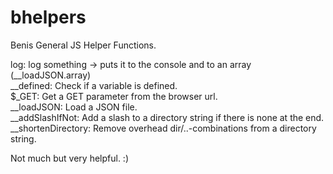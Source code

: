 # bhelpers
Benis General JS Helper Functions.

log: log something -> puts it to the console and to an array (__loadJSON.array)    
__defined: Check if a variable is defined.    
$_GET: Get a GET parameter from the browser url.    
__loadJSON: Load a JSON file.   
__addSlashIfNot: Add a slash to a directory string if there is none at the end.    
__shortenDirectory: Remove overhead dir/..-combinations from a directory string.    

Not much but very helpful. :)
